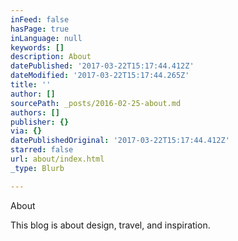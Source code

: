 ```yaml
---
inFeed: false
hasPage: true
inLanguage: null
keywords: []
description: About
datePublished: '2017-03-22T15:17:44.412Z'
dateModified: '2017-03-22T15:17:44.265Z'
title: ''
author: []
sourcePath: _posts/2016-02-25-about.md
authors: []
publisher: {}
via: {}
datePublishedOriginal: '2017-03-22T15:17:44.412Z'
starred: false
url: about/index.html
_type: Blurb

---
```

About

This blog is about design, travel, and inspiration.